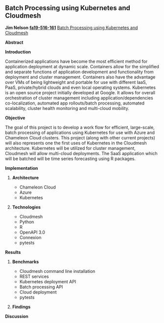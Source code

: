 ## Batch Processing using Kubernetes and Cloudmesh

**Jim Nelson**  **[fa19-516-161](https://github.com/cloudmesh-community/fa19-516-161)** [Batch Processing using Kubernetes and Cloudmesh]( https://github.com/cloudmesh-community/fa19-516-161/edit/master/project/report.md )

**Abstract**

**Introduction**

Containerized applications have become the most efficient method for application deployment at dynamic scale. Containers allow for the simplified and separate functions of application development and functionality from deployment and cluster management. Containers also have the advantage over VMs of being lightweight and portable for use with different IaaS, PaaS, private/hybrid clouds and even local operating systems.  Kubernetes is an open source project initially developed at Google. It allows for overall orchestration of cluster management including application/dependencies co-localization, automated app rollouts/batch processing, automated scalability, cluster health monitoring and multi-cloud mobility.

**Objective**

The goal of this project is to develop a work flow for efficient, large-scale, batch processing of applications using Kubernetes for use with Azure and Chameleon Cloud clusters. This project (along with other current projects) will also represents one the first uses of Kubernetes in the Cloudmesh architecture. Kubernetes will be utilized for cluster management, Cloudmesh will allow multi-cloud deployments. The SaaS application which will be batched will be time series forecasting using R packages.

**Implementation**

 1. **Architecture**
     - Chameleon Cloud
     - Azure
     - Kubernetes    
     
 2. **Technologies**
     - Cloudmesh
     - Python
     - R
     - OpenAPI 3.0
     - Connexion
     - pytests

**Results**

 1. **Benchmarks**

     - Cloudmesh  command line installation
     - REST services
     -  Kubernetes deployment API
     - Batch processing API
     - Cloud deployment
     - pytests

 2. **Findings**

**Discussion**
